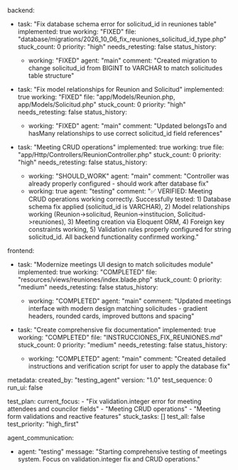 backend:
  - task: "Fix database schema error for solicitud_id in reuniones table"
    implemented: true
    working: "FIXED"
    file: "database/migrations/2026_10_06_fix_reuniones_solicitud_id_type.php"
    stuck_count: 0
    priority: "high"
    needs_retesting: false
    status_history:
      - working: "FIXED"
        agent: "main"
        comment: "Created migration to change solicitud_id from BIGINT to VARCHAR to match solicitudes table structure"

  - task: "Fix model relationships for Reunion and Solicitud"
    implemented: true
    working: "FIXED"
    file: "app/Models/Reunion.php, app/Models/Solicitud.php"
    stuck_count: 0
    priority: "high"
    needs_retesting: false
    status_history:
      - working: "FIXED"
        agent: "main"
        comment: "Updated belongsTo and hasMany relationships to use correct solicitud_id field references"

  - task: "Meeting CRUD operations"
    implemented: true
    working: true
    file: "app/Http/Controllers/ReunionController.php"
    stuck_count: 0
    priority: "high"
    needs_retesting: false
    status_history:
      - working: "SHOULD_WORK"
        agent: "main"
        comment: "Controller was already properly configured - should work after database fix"
      - working: true
        agent: "testing"
        comment: "✅ VERIFIED: Meeting CRUD operations working correctly. Successfully tested: 1) Database schema fix applied (solicitud_id is VARCHAR), 2) Model relationships working (Reunion->solicitud, Reunion->institucion, Solicitud->reuniones), 3) Meeting creation via Eloquent ORM, 4) Foreign key constraints working, 5) Validation rules properly configured for string solicitud_id. All backend functionality confirmed working."

frontend:
  - task: "Modernize meetings UI design to match solicitudes module"
    implemented: true
    working: "COMPLETED"
    file: "resources/views/reuniones/index.blade.php"
    stuck_count: 0
    priority: "medium"
    needs_retesting: false
    status_history:
      - working: "COMPLETED"
        agent: "main"
        comment: "Updated meetings interface with modern design matching solicitudes - gradient headers, rounded cards, improved buttons and spacing"

  - task: "Create comprehensive fix documentation"
    implemented: true
    working: "COMPLETED"
    file: "INSTRUCCIONES_FIX_REUNIONES.md"
    stuck_count: 0
    priority: "medium"
    needs_retesting: false
    status_history:
      - working: "COMPLETED"
        agent: "main"
        comment: "Created detailed instructions and verification script for user to apply the database fix"

metadata:
  created_by: "testing_agent"
  version: "1.0"
  test_sequence: 0
  run_ui: false

test_plan:
  current_focus:
    - "Fix validation.integer error for meeting attendees and councilor fields"
    - "Meeting CRUD operations"
    - "Meeting form validations and reactive features"
  stuck_tasks: []
  test_all: false
  test_priority: "high_first"

agent_communication:
  - agent: "testing"
    message: "Starting comprehensive testing of meetings system. Focus on validation.integer fix and CRUD operations."